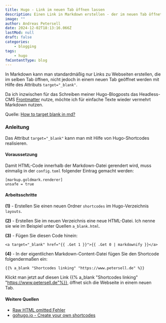 ```yaml
---
title: Hugo - Link im neuen Tab öffnen lassen
description: Einen Link in Markdown erstellen - der im neuen Tab öffnet
image: ""
author: Andreas Petersell
date: 2024-12-02T18:13:16.066Z
lastMod: null
draft: false
categories:
    - blogging
tags:
    - hugo
fmContentType: blog
---
```


In Markdown kann man standardmäßig nur Links zu Webseiten erstellen, die im selben Tab öffnen, nicht jedoch in einem neuen Tab geöffnet werden mit Hilfe des Attributs `target="_blank"`.
<!--more-->

Da ich inzwischen für das Schreiben meiner Hugo-Blogposts das Headless-CMS [Frontmatter](https://frontmatter.codes) nutze, möchte ich für einfache Texte wieder vermehrt Markdown nutzen. 

Quelle: [How to target blank in md?](https://discourse.gohugo.io/t/how-to-target--blank-in-md/524/19)

### Anleitung

Das Attribut `target="_blank"` kann man mit Hilfe von Hugo-Shortcodes realisieren.

#### Voraussetzung

Damit HTML-Code innerhalb der Markdown-Datei gerendert wird, muss einmalig in der `config.toml` folgender Eintrag gemacht werden:

```
[markup.goldmark.renderer]
unsafe = true
```
#### Arbeitsschritte

**(1)** - Erstellen Sie einen neuen Ordner `shortcodes` im Hugo-Verzeichnis `layouts`.

**(2)** - Erstellen Sie im neuen Verzeichnis eine neue HTML-Datei. Ich nenne sie wie im Beispiel unter Quellen `a_blank.html`.

**(3)** - Fügen Sie diesen Code hinein:

```
<a target="_blank" href="{{ .Get 1 }}">{{ .Get 0 | markdownify }}</a>
```
**(4)** - In der eigentlichen Markdown-Content-Datei fügen Sie den Shortcode folgendermaßen ein:

```
{{% a_blank "Shortcodes linking" "https://www.petersell.de" %}}
```

Klickt man jetzt auf diesen Link {{% a_blank "Shortcodes linking" "https://www.petersell.de"%}}, öffnet sich die Webseite in einem neuen Tab.

#### Weitere Quellen
- [Raw HTML omitted Fehler](https://discourse.gohugo.io/t/hugo-0-60-0-raw-html-omitted-issue/22010/7)
- [gohugo.io - Create your own shortcodes](https://gohugo.io/templates/shortcode/)

